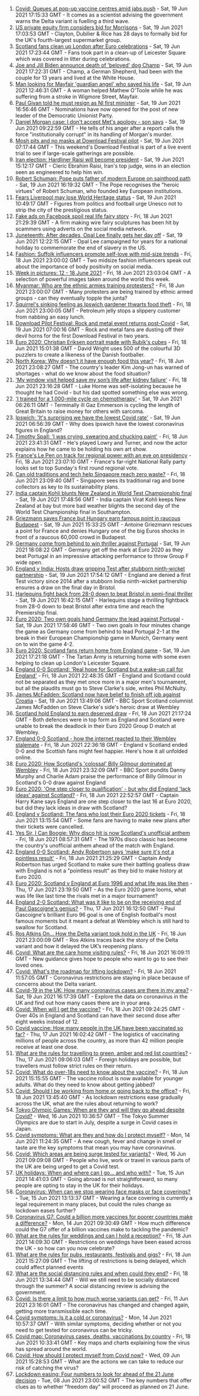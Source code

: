 1. [Covid: Queues at pop-up vaccine centres amid jabs push](https://www.bbc.co.uk/news/uk-57540820) - Sat, 19 Jun 2021 17:15:33 GMT - It comes as a scientist advising the government warns the Delta variant is fuelling a third wave.
2. [US private equity firm considers bid for Morrisons](https://www.bbc.co.uk/news/uk-57541617) - Sat, 19 Jun 2021 17:03:53 GMT - Clayton, Dubilier & Rice has 28 days to formally bid for the UK's fourth-largest supermarket group.
3. [Scotland fans clean up London after Euro celebrations](https://www.bbc.co.uk/news/uk-scotland-57538350) - Sat, 19 Jun 2021 17:23:44 GMT - Fans took part in a clean-up of Leicester Square which was covered in litter during celebrations.
4. [Joe and Jill Biden announce death of 'beloved' dog Champ](https://www.bbc.co.uk/news/world-us-canada-57541044) - Sat, 19 Jun 2021 17:22:31 GMT - Champ, a German Shepherd, had been with the couple for 13 years and lived at the White House.
5. [Man looking for Mayfair 'guardian angel' who saved his life](https://www.bbc.co.uk/news/uk-england-london-57527492) - Sat, 19 Jun 2021 12:46:31 GMT - A woman helped Mathew O'Toole while he was suffering from a stroke in Wigmore Street, Mayfair.
6. [Paul Givan told he must resign as NI first minister](https://www.bbc.co.uk/news/uk-northern-ireland-57538844) - Sat, 19 Jun 2021 16:56:46 GMT - Nominations have now opened for the post of new leader of the Democratic Unionist Party.
7. [Daniel Morgan case: I don't accept Met's apology - son says](https://www.bbc.co.uk/news/uk-57533387) - Sat, 19 Jun 2021 09:22:59 GMT - He tells of his anger after a report calls the force "institutionally corrupt" in its handling of Morgan's murder.
8. [Mosh pits and no masks at Download Festival pilot](https://www.bbc.co.uk/news/entertainment-arts-57537108) - Sat, 19 Jun 2021 07:17:44 GMT - This weekend's Download Festival is part of a live event trial to see if large-scale gatherings are possible.
9. [Iran election: Hardliner Raisi will become president](https://www.bbc.co.uk/news/world-middle-east-57537027) - Sat, 19 Jun 2021 15:12:17 GMT - Cleric Ebrahim Raisi, Iran's top judge, wins in an election seen as engineered to help him win.
10. [Robert Schuman: Pope puts father of modern Europe on sainthood path](https://www.bbc.co.uk/news/world-europe-57534918) - Sat, 19 Jun 2021 16:19:32 GMT - The Pope recognises the "heroic virtues" of Robert Schuman, who founded key European institutions.
11. [Fears Liverpool may lose World Heritage status](https://www.bbc.co.uk/news/uk-england-merseyside-57538068) - Sat, 19 Jun 2021 10:49:17 GMT - Figures from politics and football urge Unesco not to strip the city of the prestigious status.
12. [Fake ads on Facebook spoil real life fairy story](https://www.bbc.co.uk/news/business-57487193) - Fri, 18 Jun 2021 21:29:39 GMT - A firm making wire fairy sculptures has been hit by scammers using adverts on the social media network.
13. [Juneteenth: After decades, Opal Lee finally gets her day off](https://www.bbc.co.uk/news/world-us-canada-57536944) - Sat, 19 Jun 2021 12:22:15 GMT - Opal Lee campaigned for years for a national holiday to commemorate the end of slavery in the US.
14. [Fashion: Suffolk influencers promote self-love with mid-size trends](https://www.bbc.co.uk/news/uk-england-suffolk-57489688) - Fri, 18 Jun 2021 23:00:02 GMT - Two midsize fashion influencers speak out about the importance of body positivity on social media.
15. [Week in pictures: 12 - 18 June 2021](https://www.bbc.co.uk/news/in-pictures-57513084) - Fri, 18 Jun 2021 23:03:04 GMT - A selection of powerful images taken around the world this week.
16. [Myanmar: Who are the ethnic armies training protesters?](https://www.bbc.co.uk/news/world-asia-57523916) - Fri, 18 Jun 2021 23:00:07 GMT - Many protesters are being trained by ethnic armed groups - can they eventually topple the junta?
17. [Squirrel's sinking feeling as Ipswich gardener thwarts food theft](https://www.bbc.co.uk/news/uk-england-suffolk-57519080) - Fri, 18 Jun 2021 23:00:05 GMT - Petroleum jelly stops a slippery customer from nabbing an easy lunch.
18. [Download Pilot Festival: Rock and metal event returns post-Covid](https://www.bbc.co.uk/news/uk-england-leicestershire-57532161) - Sat, 19 Jun 2021 07:00:16 GMT - Rock and metal fans are dusting off their devil horns for the first Download Festival in two years.
19. [Euro 2020: Christian Eriksen portrait made with Rubik's cubes](https://www.bbc.co.uk/news/uk-england-leeds-57532207) - Fri, 18 Jun 2021 15:01:38 GMT - David Wright uses 500 of the colourful 3D puzzlers to create a likeness of the Danish footballer.
20. [North Korea: Why doesn't it have enough food this year?](https://www.bbc.co.uk/news/57524614) - Fri, 18 Jun 2021 23:08:27 GMT - The country's leader Kim Jong-un has warned of shortages - what do we know about the food situation?
21. ['My window visit helped save my son’s life after kidney failure'](https://www.bbc.co.uk/news/uk-scotland-edinburgh-east-fife-57525784) - Fri, 18 Jun 2021 23:16:28 GMT - Luke Horne was self-isolating because he thought he had Covid - but his dad spotted something else was wrong.
22. ['I trained for a 1,000-mile cycle on chemotherapy'](https://www.bbc.co.uk/news/uk-57491649) - Sat, 19 Jun 2021 06:26:11 GMT - Terminally ill Gaz Emmerson is cycling the length of Great Britain to raise money for others with sarcoma.
23. [Ipswich: 'It's surprising we have the lowest Covid rate'](https://www.bbc.co.uk/news/uk-england-suffolk-57510280) - Sat, 19 Jun 2021 06:56:39 GMT - Why does Ipswich have the lowest coronavirus figures in England?
24. [Timothy Spall: 'I was crying, swearing and chucking paint'](https://www.bbc.co.uk/news/entertainment-arts-57484401) - Fri, 18 Jun 2021 23:41:31 GMT - He's played Lowry and Turner, and now the actor explains how he came to be holding his own art show.
25. [France's Le Pen on track for regional power with an eye on presidency](https://www.bbc.co.uk/news/world-europe-57523467) - Fri, 18 Jun 2021 23:07:10 GMT - France's far-right National Rally party looks set to top Sunday's first round regional vote.
26. [Can old traditions and tech help Singapore reach zero waste?](https://www.bbc.co.uk/news/business-57484499) - Fri, 18 Jun 2021 23:09:40 GMT - Singapore sees its traditional rag and bone collectors as key to its sustainability plans.
27. [India captain Kohli blunts New Zealand in World Test Championship final](https://www.bbc.co.uk/sport/cricket/57538253) - Sat, 19 Jun 2021 17:48:56 GMT - India captain Virat Kohli keeps New Zealand at bay but more bad weather blights the second day of the World Test Championship final in Southampton.
28. [Griezmann saves France but Hungary earn famous point in raucous Budapest](https://www.bbc.co.uk/sport/football/51197610) - Sat, 19 Jun 2021 15:33:25 GMT - Antoine Griezmann rescues a point for France and denies Hungary one of the big Euros shocks in front of a raucous 60,000 crowd in Budapest.
29. [Germany come from behind to win thriller against Portugal](https://www.bbc.co.uk/sport/football/51197617) - Sat, 19 Jun 2021 18:08:22 GMT - Germany get off the mark at Euro 2020 as they beat Portugal in an impressive attacking performance to throw Group F wide open.
30. [England v India: Hosts draw gripping Test after stubborn ninth-wicket partnership](https://www.bbc.co.uk/sport/cricket/57540243) - Sat, 19 Jun 2021 17:54:12 GMT - England are denied a first Test victory since 2014 after a stubborn India ninth-wicket partnership ensures a draw on the final day in Bristol.
31. [Harlequins fight back from 28-0 down to beat Bristol in semi-final thriller](https://www.bbc.co.uk/sport/rugby-union/57484199) - Sat, 19 Jun 2021 16:42:15 GMT - Harlequins stage a thrilling fightback from 28-0 down to beat Bristol after extra time and reach the Premiership final.
32. [Euro 2020: Two own goals hand Germany the lead against Portugal](https://www.bbc.co.uk/sport/av/football/57541682) - Sat, 19 Jun 2021 17:58:46 GMT - Two own goals in four minutes change the game as Germany come from behind to lead Portugal 2-1 at the break in their European Championship game in Munich, Germany went on to win the game 4-2.
33. [Euro 2020: Scotland fans return home from England game](https://www.bbc.co.uk/news/uk-scotland-57541883) - Sat, 19 Jun 2021 17:21:18 GMT - The Tartan Army is returning home with some even helping to clean up London's Leicester Square.
34. [England 0-0 Scotland: 'Real hope for Scotland but a wake-up call for England'](https://www.bbc.co.uk/sport/football/57534430) - Fri, 18 Jun 2021 22:48:35 GMT - England and Scotland could not be separated as they met once more in a major men's tournament, but all the plaudits must go to Steve Clarke's side, writes Phil McNulty.
35. [James McFadden: Scotland now have belief to finish off job against Croatia](https://www.bbc.co.uk/sport/football/57539607) - Sat, 19 Jun 2021 13:49:06 GMT - BBC Sport Scotland columnist James McFadden on Steve Clarke's side's heroic draw at Wembley
36. [Scotland hold England to earn deserved draw](https://www.bbc.co.uk/sport/av/football/57535336) - Fri, 18 Jun 2021 21:17:24 GMT - Both defences were in top form as England and Scotland were unable to break the deadlock in their Euro 2020 Group D match at Wembley.
37. [England 0-0 Scotland - how the internet reacted to their Wembley stalemate](https://www.bbc.co.uk/sport/football/57535404) - Fri, 18 Jun 2021 22:36:18 GMT - England v Scotland ended 0-0 and the Scottish fans might feel happier. Here's how it all unfolded online.
38. [Euro 2020: How Scotland's 'colossal' Billy Gilmour dominated at Wembley](https://www.bbc.co.uk/sport/av/football/57535932) - Fri, 18 Jun 2021 23:32:09 GMT - BBC Sport pundits Danny Murphy and Charlie Adam praise the performance of Billy Gilmour in Scotland's 0-0 draw against England
39. [Euro 2020: 'One step closer to qualification' - but why did England 'lack ideas' against Scotland?](https://www.bbc.co.uk/sport/football/57534563) - Fri, 18 Jun 2021 22:52:57 GMT - Captain Harry Kane says England are one step closer to the last 16 at Euro 2020, but did they lack ideas in draw with Scotland?
40. [England v Scotland: The fans who lost their Euro 2020 tickets](https://www.bbc.co.uk/news/uk-57510839) - Fri, 18 Jun 2021 13:15:54 GMT - Some fans are having to make new plans after their tickets were cancelled.
41. [Yes Sir, I Can Boogie: Why disco hit is now Scotland's unofficial anthem](https://www.bbc.co.uk/news/uk-scotland-54930718) - Fri, 18 Jun 2021 08:57:31 GMT - The 1970s disco classic has become the country's unofficial anthem ahead of the match with England.
42. [England 0-0 Scotland: Andy Robertson says 'make sure it's not a pointless result'](https://www.bbc.co.uk/sport/football/57532509) - Fri, 18 Jun 2021 21:25:29 GMT - Captain Andy Robertson has urged Scotland to make sure their battling goalless draw with England is not a "pointless result" as they bid to make history at Euro 2020.
43. [Euro 2020: Scotland v England at Euro 1996 and what life was like then](https://www.bbc.co.uk/news/newsbeat-57334461) - Thu, 17 Jun 2021 23:19:50 GMT - As the Euro 2020 game looms, what was life like last time the rivals met in a major tournament?
44. [England 2-0 Scotland: What was it like to be on the receiving end of Paul Gascoigne's genius?](https://www.bbc.co.uk/sport/football/52915690) - Thu, 17 Jun 2021 16:12:50 GMT - Paul Gascoigne's brilliant Euro 96 goal is one of English football's most famous moments but it meant a defeat at Wembley which is still hard to swallow for Scotland.
45. [Ros Atkins On… How the Delta variant took hold in the UK](https://www.bbc.co.uk/news/health-57532764) - Fri, 18 Jun 2021 23:00:09 GMT - Ros Atkins traces back the story of the Delta variant and how it delayed the UK’s reopening plans.
46. [Covid: What are the care home visiting rules?](https://www.bbc.co.uk/news/explainers-53503712) - Fri, 18 Jun 2021 16:09:11 GMT - New guidance gives hope to people who want to go to see their loved ones.
47. [Covid: What's the roadmap for lifting lockdown?](https://www.bbc.co.uk/news/explainers-52530518) - Fri, 18 Jun 2021 11:57:05 GMT - Coronavirus restrictions are staying in place because of concerns about the Delta variant.
48. [Covid-19 in the UK: How many coronavirus cases are there in my area?](https://www.bbc.co.uk/news/uk-51768274) - Sat, 19 Jun 2021 16:17:39 GMT - Explore the data on coronavirus in the UK and find out how many cases there are in your area.
49. [Covid: When will I get the vaccine?](https://www.bbc.co.uk/news/health-55045639) - Fri, 18 Jun 2021 09:24:25 GMT - Over 40s in England and Scotland can have their second dose after eight weeks instead of 12.
50. [Covid vaccine: How many people in the UK have been vaccinated so far?](https://www.bbc.co.uk/news/health-55274833) - Thu, 17 Jun 2021 16:02:42 GMT - The logistics of vaccinating millions of people across the country, as more than 42 million people receive at least one dose.
51. [What are the rules for travelling to green, amber and red list countries?](https://www.bbc.co.uk/news/explainers-52544307) - Thu, 17 Jun 2021 09:06:03 GMT - Foreign holidays are possible, but travellers must follow strict rules on their return.
52. [Covid: What do over-18s need to know about the vaccine?](https://www.bbc.co.uk/news/health-57273875) - Fri, 18 Jun 2021 15:15:55 GMT - The vaccine rollout is now available for younger adults. What do they need to know about getting jabbed?
53. [Covid: Should I be working from home or going back to the office?](https://www.bbc.co.uk/news/business-52567567) - Fri, 18 Jun 2021 13:45:40 GMT - As lockdown restrictions ease gradually across the UK, what are the rules about returning to work?
54. [Tokyo Olympic Games: When are they and will they go ahead despite Covid?](https://www.bbc.co.uk/news/world-asia-57240044) - Wed, 16 Jun 2021 10:36:57 GMT - The Tokyo Summer Olympics are due to start in July, despite a surge in Covid cases in Japan.
55. [Covid symptoms: What are they and how do I protect myself?](https://www.bbc.co.uk/news/health-51048366) - Mon, 14 Jun 2021 11:24:35 GMT - A new cough, fever and change in smell or taste are the key symptoms that mean you may have coronavirus.
56. [Covid: Which areas are being surge tested for variants?](https://www.bbc.co.uk/news/explainers-54872039) - Wed, 16 Jun 2021 09:09:08 GMT - People who live, work or travel in various parts of the UK are being urged to get a Covid test.
57. [UK holidays: When and where can I go... and who with?](https://www.bbc.co.uk/news/explainers-52646738) - Tue, 15 Jun 2021 14:41:03 GMT - Going abroad is not straightforward, so many people are opting to stay in the UK for their holidays.
58. [Coronavirus: When can we stop wearing face masks or face coverings?](https://www.bbc.co.uk/news/health-51205344) - Tue, 15 Jun 2021 13:13:37 GMT - Wearing a face covering is currently a legal requirement in many places, but could the rules change as lockdown eases further?
59. [Coronavirus G7: Could a billion more vaccines for poorer countries make a difference?](https://www.bbc.co.uk/news/57427877) - Mon, 14 Jun 2021 09:30:49 GMT - How much difference could the G7 offer of a billion vaccines make to tackling the pandemic?
60. [What are the rules for weddings and can I hold a reception?](https://www.bbc.co.uk/news/explainers-52811509) - Fri, 18 Jun 2021 14:09:30 GMT - Restrictions on weddings have been eased across the UK - so how can you now celebrate?
61. [What are the rules for pubs, restaurants, festivals and gigs?](https://www.bbc.co.uk/news/business-52977388) - Fri, 18 Jun 2021 15:27:09 GMT - The lifting of restrictions is being delayed, which could affect planned events
62. [What are the social distancing rules and when could they end?](https://www.bbc.co.uk/news/uk-51506729) - Fri, 18 Jun 2021 13:34:44 GMT - Will we still need to be socially distanced through the summer? A social distancing review is advising the government.
63. [Covid: Is there a limit to how much worse variants can get?](https://www.bbc.co.uk/news/health-57431420) - Fri, 11 Jun 2021 23:16:01 GMT - The coronavirus has changed and changed again, getting more transmissible each time.
64. [Covid symptoms: Is it a cold or coronavirus?](https://www.bbc.co.uk/news/health-54145299) - Mon, 14 Jun 2021 10:57:37 GMT - With similar symptoms, deciding whether or not you need to get tested for coronavirus can be tricky.
65. [Covid map: Coronavirus cases, deaths, vaccinations by country](https://www.bbc.co.uk/news/world-51235105) - Fri, 18 Jun 2021 10:33:41 GMT - Key maps and charts explaining how the virus has spread around the world.
66. [Covid: How should I protect myself from Covid now?](https://www.bbc.co.uk/news/health-57087517) - Wed, 09 Jun 2021 15:28:53 GMT - What are the actions we can take to reduce our risk of catching the virus?
67. [Lockdown easing: Four numbers to look for ahead of the 21 June decision](https://www.bbc.co.uk/news/57403888) - Tue, 08 Jun 2021 23:00:52 GMT - The key numbers that offer clues as to whether "freedom day" will proceed as planned on 21 June.
